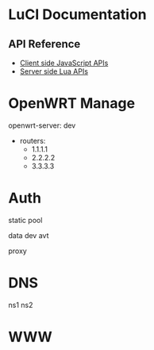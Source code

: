 # LuCI Documentation

## API Reference

 - [Client side JavaScript APIs](jsapi/index.html)
 - [Server side Lua APIs](api/index.html)


# OpenWRT Manage

openwrt-server: dev
- routers: 
  - 1.1.1.1
  - 2.2.2.2
  - 3.3.3.3



# Auth
static
pool

data
dev
avt


proxy


# DNS
ns1
ns2

# WWW
